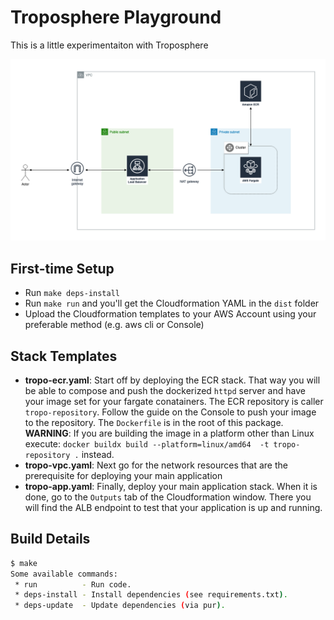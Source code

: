 # Troposphere Playground

This is a little experimentaiton with Troposphere

![arch_drawing](arch_diagram.png)

## First-time Setup

* Run `make deps-install`
* Run `make run` and you'll get the Cloudformation YAML in the `dist` folder
* Upload the Cloudformation templates to your AWS Account using your preferable method (e.g. aws cli or Console)

## Stack Templates
* **tropo-ecr.yaml**: Start off by deploying the ECR stack. That way you will be able to compose and push the dockerized `httpd` server and have your image set for your fargate conatainers. The ECR repository is caller `tropo-repository`. Follow the guide on the Console to push your image to the repository. The `Dockerfile` is in the root of this package.
 **WARNING**: If you are building the image in a platform other than Linux execute: `docker buildx build --platform=linux/amd64  -t tropo-repository .` instead.
* **tropo-vpc.yaml**: Next go for the network resources that are the prerequisite for deploying your main application
* **tropo-app.yaml**: Finally, deploy your main application stack. When it is done, go to the `Outputs` tab of the Cloudformation window. There you will find the ALB endpoint to test that your application is up and running.

## Build Details
```bash
$ make
Some available commands:
 * run          - Run code.
 * deps-install - Install dependencies (see requirements.txt).
 * deps-update  - Update dependencies (via pur).
```
